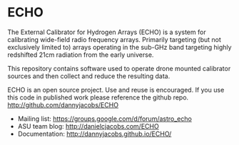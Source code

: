 # ECHO


The External Calibrator for Hydrogen Arrays (ECHO) is a system for calibrating wide-field radio frequency arrays.
Primarily targeting (but not exclusively limited to) arrays operating in the sub-GHz band targeting highly redshifted
21cm radiation from the early universe.

This repository contains software used to operate drone mounted calibrator sources and then collect and reduce the
resulting data.

ECHO is an open source project. Use and reuse is encouraged.  If you use this code in published work please reference the github repo.
http://github.com/dannyjacobs/ECHO

* Mailing list:   https://groups.google.com/d/forum/astro_echo
* ASU team blog:  http://danielcjacobs.com/ECHO
* Documentation:  http://dannyjacobs.github.io/ECHO/



